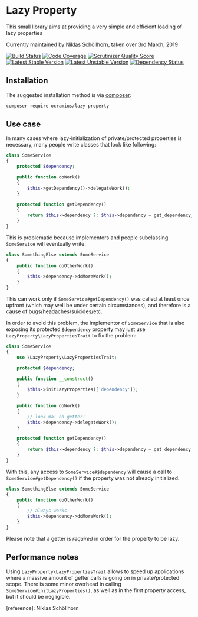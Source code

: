 # Lazy Property

This small library aims at providing a very simple and efficient loading of lazy properties

Currently maintained by [Niklas Schöllhorn](https://github.com/nschoellhorn), taken over 3rd March, 2019

[![Build Status](https://travis-ci.org/Ocramius/LazyProperty.png?branch=master)](https://travis-ci.org/Ocramius/LazyProperty)
[![Code Coverage](https://scrutinizer-ci.com/g/Ocramius/LazyProperty/badges/coverage.png?s=e66a6e178d3bd3928562c2f87ded32321d00665e)](https://scrutinizer-ci.com/g/Ocramius/LazyProperty/)
[![Scrutinizer Quality Score](https://scrutinizer-ci.com/g/Ocramius/LazyProperty/badges/quality-score.png?s=a9ba5b80c811ffd9fd552f160ca6a5ac7b959736)](https://scrutinizer-ci.com/g/Ocramius/LazyProperty/)
[![Latest Stable Version](https://poser.pugx.org/ocramius/lazy-property/v/stable.png)](https://packagist.org/packages/ocramius/lazy-property)
[![Latest Unstable Version](https://poser.pugx.org/ocramius/lazy-property/v/unstable.png)](https://packagist.org/packages/ocramius/lazy-property)
[![Dependency Status](https://www.versioneye.com/php/ocramius:lazy-property/dev-master/badge.png)](https://www.versioneye.com/php/ocramius:lazy-property/dev-master)

## Installation

The suggested installation method is via [composer](https://getcomposer.org/):

```sh
composer require ocramius/lazy-property
```

## Use case

In many cases where lazy-initialization of private/protected properties is necessary,
many people write classes that look like following:

```php
class SomeService
{
    protected $dependency;

    public function doWork()
    {
        $this->getDependency()->delegateWork();
    }

    protected function getDependency()
    {
        return $this->dependency ?: $this->dependency = get_dependency_somehow();
    }
}
```

This is problematic because implementors and people subclassing `SomeService` will eventually
write:

```php
class SomethingElse extends SomeService
{
    public function doOtherWork()
    {
        $this->dependency->doMoreWork();
    }
}
```

This can work only if `SomeService#getDependency()` was called at least once upfront (which
may well be under certain circumstances), and therefore is a cause of bugs/headaches/suicides/etc.

In order to avoid this problem, the implementor of `SomeService` that is also exposing
its protected `$dependency` property may just use `LazyProperty\LazyPropertiesTrait` to fix the problem:


```php
class SomeService
{
    use \LazyProperty\LazyPropertiesTrait;

    protected $dependency;

    public function __construct()
    {
        $this->initLazyProperties(['dependency']);
    }

    public function doWork()
    {
        // look ma! no getter!
        $this->dependency->delegateWork();
    }

    protected function getDependency()
    {
        return $this->dependency ?: $this->dependency = get_dependency_somehow();
    }
}
```

With this, any access to `SomeService#$dependency` will cause a call to
`SomeService#getDependency()` if the property was not already initialized.


```php
class SomethingElse extends SomeService
{
    public function doOtherWork()
    {
        // always works
        $this->dependency->doMoreWork();
    }
}
```

Please note that a getter is *required* in order for the property to be lazy.

## Performance notes

Using `LazyProperty\LazyPropertiesTrait` allows to speed up applications where a massive
amount of getter calls is going on in private/protected scope.
There is some minor overhead in calling `SomeService#initLazyProperties()`, as well as in
the first property access, but it should be negligible.



[reference]: Niklas Schöllhorn
